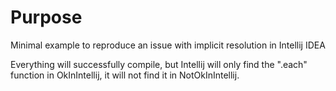 # Purpose
Minimal example to reproduce an issue with implicit resolution in Intellij IDEA

Everything will successfully compile, but Intellij will only find the ".each" function in OkInIntellij, it will not find it in NotOkInIntellij.